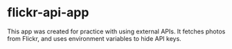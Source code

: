 # flickr-api-app

This app was created for practice with using external APIs. It fetches photos from Flickr, and uses environment variables to hide API keys. 